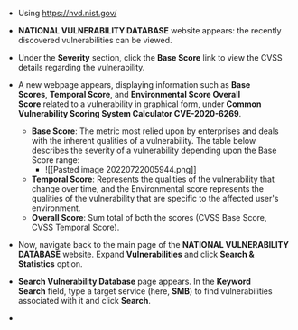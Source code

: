 - Using https://nvd.nist.gov/
- **NATIONAL VULNERABILITY DATABASE** website appears: the recently discovered vulnerabilities can be viewed.
- Under the **Severity** section, click the **Base Score** link to view the CVSS details regarding the vulnerability.
- A new webpage appears, displaying information such as **Base Scores**, **Temporal Score**, and **Environmental Score Overall Score** related to a vulnerability in graphical form, under **Common Vulnerability Scoring System Calculator CVE-2020-6269**.
	- **Base Score**: The metric most relied upon by enterprises and deals with the inherent qualities of a vulnerability. The table below describes the severity of a vulnerability depending upon the Base Score range:
		- ![[Pasted image 20220722005944.png]]
	- **Temporal Score**: Represents the qualities of the vulnerability that change over time, and the Environmental score represents the qualities of the vulnerability that are specific to the affected user's environment.
	- **Overall Score**: Sum total of both the scores (CVSS Base Score, CVSS Temporal Score).


- Now, navigate back to the main page of the **NATIONAL VULNERABILITY DATABASE** website. Expand **Vulnerabilities** and click **Search & Statistics** option.
- **Search Vulnerability Database** page appears. In the **Keyword Search** field, type a target service (here, **SMB**) to find vulnerabilities associated with it and click **Search**.
- 